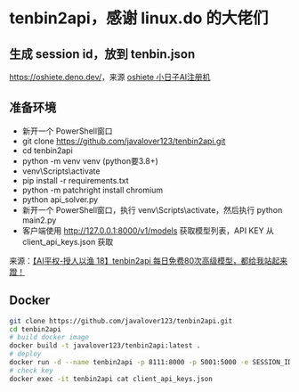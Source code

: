 # tenbin2api，感谢 linux.do 的大佬们

## 生成 session id，放到 tenbin.json

<https://oshiete.deno.dev/>，来源 [oshiete 小日子AI注册机](https://linux.do/t/topic/719206)

## 准备环境

-   新开一个 PowerShell窗口
-   git clone <https://github.com/javalover123/tenbin2api.git>
-   cd tenbin2api
-   python -m venv venv (python要3.8+)
-   venv\Scripts\activate
-   pip install -r requirements.txt
-   python -m patchright install chromium
-   python api_solver.py
-   新开一个 PowerShell窗口，执行 venv\Scripts\activate，然后执行 python main2.py
-   客户端使用 <http://127.0.0.1:8000/v1/models> 获取模型列表，API KEY 从 client_api_keys.json 获取

来源：[【AI平权-授人以渔 18】tenbin2api 每日免费80次高级模型，都给我站起来蹬！](https://linux.do/t/topic/718649)

## Docker

``` bash
git clone https://github.com/javalover123/tenbin2api.git
cd tenbin2api
# build docker image
docker build -t javalover123/tenbin2api:latest .
# deploy
docker run -d --name tenbin2api -p 8111:8000 -p 5001:5000 -e SESSION_ID=XXXX javalover123/tenbin2api:latest
# check key
docker exec -it tenbin2api cat client_api_keys.json
```
